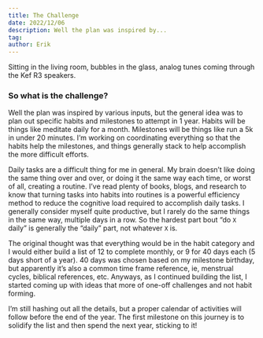 ```yaml
---
title: The Challenge
date: 2022/12/06
description: Well the plan was inspired by...
tag:
author: Erik
---
```


Sitting in the living room, bubbles in the glass, analog tunes coming through the Kef R3 speakers.

### So what is the challenge?

Well the plan was inspired by various inputs, but the general idea was to plan out specific habits and milestones to attempt in 1 year. Habits will be things like meditate daily for a month. Milestones will be things like run a 5k in under 20 minutes. I’m working on coordinating everything so that the habits help the milestones, and things generally stack to help accomplish the more difficult efforts.

Daily tasks are a difficult thing for me in general. My brain doesn’t like doing the same thing over and over, or doing it the same way each time, or worst of all, creating a routine. I’ve read plenty of books, blogs, and research to know that turning tasks into habits into routines is a powerful efficiency method to reduce the cognitive load required to accomplish daily tasks. I generally consider myself quite productive, but I rarely do the same things in the same way, multiple days in a row. So the hardest part bout “do `X` daily” is generally the “daily” part, not whatever `X` is.

The original thought was that everything would be in the habit category and I would either build a list of 12 to complete monthly, or 9 for 40 days each (5 days short of a year). 40 days was chosen based on my milestone birthday, but apparently it’s also a common time frame reference, ie, menstrual cycles, biblical references, etc. Anyways, as I continued building the list, I started coming up with ideas that more of one-off challenges and not habit forming.

I’m still hashing out all the details, but a proper calendar of activities will follow before the end of the year. The first milestone on this journey is to solidify the list and then spend the next year, sticking to it!